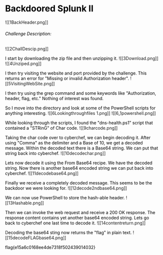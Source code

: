 
# <span style="color:rgb(0, 0, 0)">Backdoored Splunk II</span>

![[1BackHeader.png]]

###### <span style="color:rgb(0, 0, 0)">Challenge Description:</span>
![[2ChallDescip.png]]

<span style="color:rgb(0, 0, 0)">I start by downloading the zip file and then unzipping it.</span>
![[3Download.png]]
![[4Unziped.png]]

<span style="color:rgb(0, 0, 0)">I then try visiting the website and port provided by the challenge. This returns an error for "Missing or invalid Authorization header".</span>
![[5VisitingWebSite.png]]

<span style="color:rgb(0, 0, 0)">I then try using the grep command and some keywords like "Authorization, header, flag, etc." Nothing of interest was found.</span>

<span style="color:rgb(0, 0, 0)">So I move into the directory and look at some of the PowerShell scripts for anything interesting.</span>
![[6Lookingthroughfiles 1.png]]
![[6_1powershell.png]]

<span style="color:rgb(0, 0, 0)">While looking through the scripts, I found the "dns-health.ps1" script that contained a "STRinG" of Char code.</span>
![[9charcode.png]]

<span style="color:rgb(0, 0, 0)">Taking the char code over to cyberchef, we can begin decoding it. After using "Comma" as the delimiter and a Base of 10, we get a decoded message. Within the decoded text there is a Base64 string. We can put that string back into cyberchef.</span>
![[10decodechar.png]]


<span style="color:rgb(0, 0, 0)">Lets now decode it using the From Base64 recipe. We have the decoded string. Now there is another base64 encoded string we can put back into cyberchef.</span>
![[11decodebase64.png]]

<span style="color:rgb(0, 0, 0)">Finally we receive a completely decoded message. This seems to be the backdoor we were looking for.</span>
![[12decode2ndbase64.png]]


<span style="color:rgb(0, 0, 0)">We can now use PowerShell to store the hash-able header.</span> 
![[13Hashable.png]]

<span style="color:rgb(0, 0, 0)">Then we can invoke the web request and receive a 200 OK response. The response content contains yet another base64 encoded string. Lets go back to cyberchef one last time to decode it.</span>
![[14contentreturn.png]]


D<span style="color:rgb(0, 0, 0)">ecoding the base64 sting now returns the "flag" in plain text.</span>
![[15decodeFLAGbase64.png]]

<span style="color:rgb(0, 0, 0)">flag{e15a6c0168ee4de7318f502439014032}</span> 